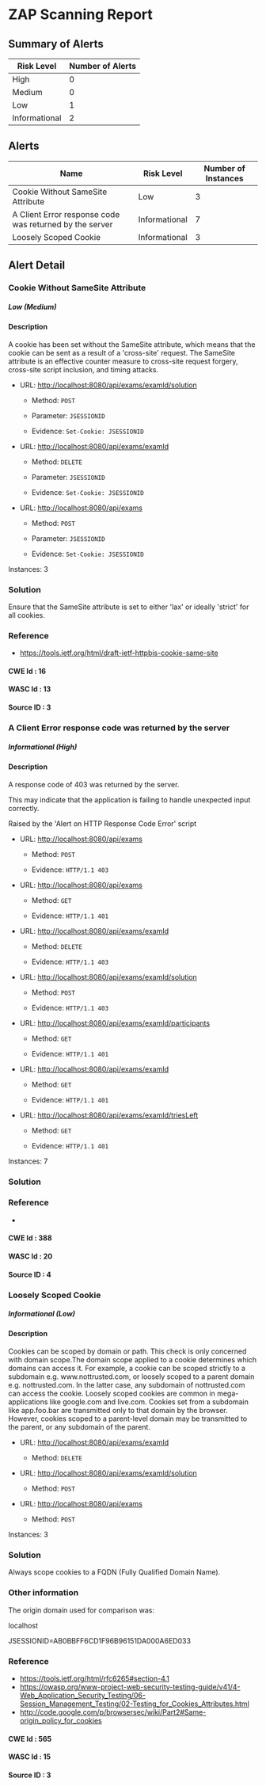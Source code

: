 
# ZAP Scanning Report




## Summary of Alerts

| Risk Level | Number of Alerts |
| --- | --- |
| High | 0 |
| Medium | 0 |
| Low | 1 |
| Informational | 2 |

## Alerts

| Name | Risk Level | Number of Instances |
| --- | --- | --- | 
| Cookie Without SameSite Attribute | Low | 3 | 
| A Client Error response code was returned by the server | Informational | 7 | 
| Loosely Scoped Cookie | Informational | 3 | 

## Alert Detail


  
  
  
### Cookie Without SameSite Attribute
##### Low (Medium)
  
  
  
  
#### Description
<p>A cookie has been set without the SameSite attribute, which means that the cookie can be sent as a result of a 'cross-site' request. The SameSite attribute is an effective counter measure to cross-site request forgery, cross-site script inclusion, and timing attacks.</p>
  
  
  
* URL: [http://localhost:8080/api/exams/examId/solution](http://localhost:8080/api/exams/examId/solution)
  
  
  * Method: `POST`
  
  
  * Parameter: `JSESSIONID`
  
  
  * Evidence: `Set-Cookie: JSESSIONID`
  
  
  
  
* URL: [http://localhost:8080/api/exams/examId](http://localhost:8080/api/exams/examId)
  
  
  * Method: `DELETE`
  
  
  * Parameter: `JSESSIONID`
  
  
  * Evidence: `Set-Cookie: JSESSIONID`
  
  
  
  
* URL: [http://localhost:8080/api/exams](http://localhost:8080/api/exams)
  
  
  * Method: `POST`
  
  
  * Parameter: `JSESSIONID`
  
  
  * Evidence: `Set-Cookie: JSESSIONID`
  
  
  
  
Instances: 3
  
### Solution
<p>Ensure that the SameSite attribute is set to either 'lax' or ideally 'strict' for all cookies.</p>
  
### Reference
* https://tools.ietf.org/html/draft-ietf-httpbis-cookie-same-site

  
#### CWE Id : 16
  
#### WASC Id : 13
  
#### Source ID : 3

  
  
  
### A Client Error response code was returned by the server
##### Informational (High)
  
  
  
  
#### Description
<p>A response code of 403 was returned by the server.</p><p>This may indicate that the application is failing to handle unexpected input correctly.</p><p>Raised by the 'Alert on HTTP Response Code Error' script</p>
  
  
  
* URL: [http://localhost:8080/api/exams](http://localhost:8080/api/exams)
  
  
  * Method: `POST`
  
  
  * Evidence: `HTTP/1.1 403`
  
  
  
  
* URL: [http://localhost:8080/api/exams](http://localhost:8080/api/exams)
  
  
  * Method: `GET`
  
  
  * Evidence: `HTTP/1.1 401`
  
  
  
  
* URL: [http://localhost:8080/api/exams/examId](http://localhost:8080/api/exams/examId)
  
  
  * Method: `DELETE`
  
  
  * Evidence: `HTTP/1.1 403`
  
  
  
  
* URL: [http://localhost:8080/api/exams/examId/solution](http://localhost:8080/api/exams/examId/solution)
  
  
  * Method: `POST`
  
  
  * Evidence: `HTTP/1.1 403`
  
  
  
  
* URL: [http://localhost:8080/api/exams/examId/participants](http://localhost:8080/api/exams/examId/participants)
  
  
  * Method: `GET`
  
  
  * Evidence: `HTTP/1.1 401`
  
  
  
  
* URL: [http://localhost:8080/api/exams/examId](http://localhost:8080/api/exams/examId)
  
  
  * Method: `GET`
  
  
  * Evidence: `HTTP/1.1 401`
  
  
  
  
* URL: [http://localhost:8080/api/exams/examId/triesLeft](http://localhost:8080/api/exams/examId/triesLeft)
  
  
  * Method: `GET`
  
  
  * Evidence: `HTTP/1.1 401`
  
  
  
  
Instances: 7
  
### Solution
<p></p>
  
### Reference
* 

  
#### CWE Id : 388
  
#### WASC Id : 20
  
#### Source ID : 4

  
  
  
### Loosely Scoped Cookie
##### Informational (Low)
  
  
  
  
#### Description
<p>Cookies can be scoped by domain or path. This check is only concerned with domain scope.The domain scope applied to a cookie determines which domains can access it. For example, a cookie can be scoped strictly to a subdomain e.g. www.nottrusted.com, or loosely scoped to a parent domain e.g. nottrusted.com. In the latter case, any subdomain of nottrusted.com can access the cookie. Loosely scoped cookies are common in mega-applications like google.com and live.com. Cookies set from a subdomain like app.foo.bar are transmitted only to that domain by the browser. However, cookies scoped to a parent-level domain may be transmitted to the parent, or any subdomain of the parent.</p>
  
  
  
* URL: [http://localhost:8080/api/exams/examId](http://localhost:8080/api/exams/examId)
  
  
  * Method: `DELETE`
  
  
  
  
* URL: [http://localhost:8080/api/exams/examId/solution](http://localhost:8080/api/exams/examId/solution)
  
  
  * Method: `POST`
  
  
  
  
* URL: [http://localhost:8080/api/exams](http://localhost:8080/api/exams)
  
  
  * Method: `POST`
  
  
  
  
Instances: 3
  
### Solution
<p>Always scope cookies to a FQDN (Fully Qualified Domain Name).</p>
  
### Other information
<p>The origin domain used for comparison was: </p><p>localhost</p><p>JSESSIONID=AB0BBFF6CD1F96B96151DA000A6ED033</p><p></p>
  
### Reference
* https://tools.ietf.org/html/rfc6265#section-4.1
* https://owasp.org/www-project-web-security-testing-guide/v41/4-Web_Application_Security_Testing/06-Session_Management_Testing/02-Testing_for_Cookies_Attributes.html
* http://code.google.com/p/browsersec/wiki/Part2#Same-origin_policy_for_cookies

  
#### CWE Id : 565
  
#### WASC Id : 15
  
#### Source ID : 3
